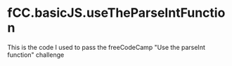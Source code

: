 # fCC.basicJS.useTheParseIntFunction
This is the code I used to pass the freeCodeCamp "Use the parseInt function" challenge
